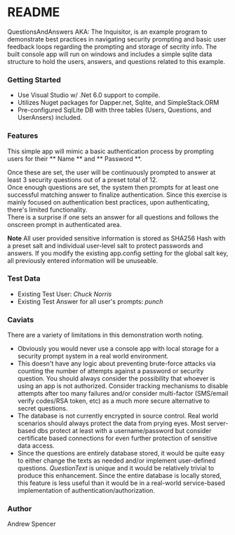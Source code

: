 # README #

QuestionsAndAnswers AKA: The Inquisitor, is an example program to demonstrate best practices in navigating security prompting and basic user feedback loops regarding the prompting and storage of secrity info.
The built console app will run on windows and includes a simple sqlite data structure to hold the users, answers, and questions related to this example.  



### Getting Started ###

* Use Visual Studio w/ .Net 6.0 support to compile.
* Utilizes Nuget packages for Dapper.net, Sqlite, and SimpleStack.ORM
* Pre-configured SqlLite DB with three tables (Users, Questions, and UserAnsers) included.


### Features ###

This simple app will mimic a basic authentication process by prompting users for their ** Name ** and ** Password **.  

Once these are set, the user will be continuously prompted to answer at least 3 security questions out of a preset total of 12.  
Once enough questions are set, the system then prompts for at least one successful matching answer to finalize authentication.
Since this exercise is mainly focused on authentication best practices, upon authenticating, there's limited functionality.  
There is a surprise if one sets an answer for all questions and follows the onscreen prompt in authenticated area.

**Note** All user provided sensitive information is stored as SHA256 Hash with a preset salt and individual user-level salt to protect passwords and answers.  If you modify the existing app.config setting for the global salt key, all previously entered information will be unuseable.

### Test Data ###

* Existing Test User:   _Chuck Norris_
* Existing Test Answer for all user's prompts:  _punch_



### Caviats ###

There are a variety of limitations in this demonstration worth noting.  

* Obviously you would never use a console app with local storage for a security prompt system in a real world environment.
* This doesn't have any logic about preventing brute-force attacks via counting the number of attempts against a password or security question.  You should always consider the possibility that whoever is using an app is not authorized.  Consider tracking mechanisms to disable attempts after too many failures and/or consider multi-factor (SMS/email verify codes/RSA token, etc) as a much more secure alternative to secret questions.
* The database is not currently encrypted in source control.  Real world scenarios should always protect the data from prying eyes.  Most server-based dbs protect at least with a username/password but consider certificate based connections for even further protection of sensitive data access.
* Since the questions are entirely database stored, it would be quite easy to either change the texts as needed and/or implement user-defined questions.  _QuestionText_ is unique and it would be relatively trivial to produce this enhancement.  Since the entire database is locally stored, this feature is less useful than it would be in a real-world service-based implementation of authentication/authorization.


### Author ###

Andrew Spencer

